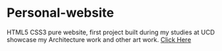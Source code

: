 # Personal-website
HTML5 CSS3 pure website, first project built during my studies at UCD showcase my Architecture work and other art work. 
[Click Here](https://catluvrhass.github.io/Personal-website/index.html)
